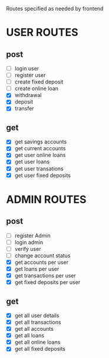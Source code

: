 Routes specified as needed by frontend
# USER ROUTES
## post
- [ ] login user 
- [ ] register user
- [ ] create fixed deposit
- [ ] create online loan
- [x] withdrawal
- [x] deposit
- [x] transfer
## get
- [x] get savings accounts
- [x] get current accounts
- [x] get user online loans
- [x] get user loans
- [x] get user transations
- [x] get user fixed deposits

# ADMIN ROUTES
## post
- [ ] register Admin
- [ ] login admin
- [ ] verify user
- [ ] change account status
- [x] get accounts per user
- [x] get loans per user
- [x] get transactions per user
- [x] get fixed deposits per user

## get
- [x] get all user details
- [x] get all transactions
- [x] get all accounts
- [x] get all loans
- [x] get all online loans
- [x] get all fixed deposits